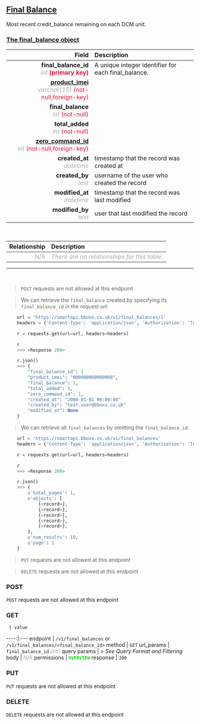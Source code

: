 ## <u>Final Balance</u>
Most recent credit_balance remaining on each DCM unit.


### <u>The final_balance object</u>

Field | Description
------:|:------------
__final_balance_id__ <br><font color="DarkGray">_int_</font> <font color="Crimson">__(primary key)__</font> | A unique integer identifier for each final_balance.
__<a href="/#product">product_imei</a>__ <br><font color="DarkGray">_varchar(15)_</font> <font color="Crimson">(not-null,foreign-key)</font> | 
__final_balance__ <br><font color="DarkGray">_int_</font> <font color="Crimson">(not-null)</font> | 
__total_added__ <br><font color="DarkGray">_int_</font> <font color="Crimson">(not-null)</font> | 
__<a href="/#zero-command">zero_command_id</a>__ <br><font color="DarkGray">_int_</font> <font color="Crimson">(not-null,foreign-key)</font> | 
__created_at__  <br><font color="DarkGray">_datetime_</font> | timestamp that the record was created at
__created_by__  <br><font color="DarkGray">_text_</font>| username of the user who created the record
__modified_at__ <br><font color="DarkGray">_datetime_</font>| timestamp that the record was last modified
__modified_by__ <br><font color="DarkGray">_text_</font>| user that last modified the record

<br>

Relationship | Description
-------------:|:------------
<font color="DarkGray">N/A</font> | <font color="DarkGray">_There are no relationships for this table._</font>

<hr>
<br>

> `POST` requests are not allowed at this endpoint

> We can retrieve the `final_balance` created by specifying its `final_balance_id` in the request url:

```python
    url = 'https://smartapi.bboxx.co.uk/v1/final_balances/1'
    headers = {'Content-Type': 'application/json', 'Authorization': 'Token token=A_VALID_TOKEN'}

    r = requests.get(url=url, headers=headers)

    r
    >>> <Response 200>

    r.json()
    >>> {
		"final_balance_id": 1
		"product_imei": "000000000000000",
		"final_balance": 1,
		"total_added": 1,
		"zero_command_id": 1,
		"created_at": "2000-01-01 00:00:00"
		"created_by": "test.user@bboxx.co.uk"
		"modified_at": None
	}
```

> We can retrieve all `final_balances` by omitting the `final_balance_id`:

```python
    url = 'https://smartapi.bboxx.co.uk/v1/final_balances'
    headers = {'Content-Type': 'application/json', 'Authorization': 'Token token=A_VALID_TOKEN'}

    r = requests.get(url=url, headers=headers)

    r
    >>> <Response 200>

    r.json()
    >>> {
        u'total_pages': 1,
        u'objects': [
            {<record>},
            {<record>},
            {<record>},
            {<record>},
            {<record>},
        ],
        u'num_results': 10,
        u'page': 1
    }
```

> `PUT` requests are not allowed at this endpoint

> `DELETE` requests are not allowed at this endpoint



### POST
`POST` requests are not allowed at this endpoint

### GET
     | value
 ----:|:---
endpoint | `/v1/final_balances` or `/v1/final_balances/<final_balance_id>`
method | `GET`
url_params | `final_balance_id` <font color="DarkGray">_(int)_</font>
query params | *> See Query Format and Filtering*
body | <font color="DarkGray">N/A</font>
permissions | <font color="Jade">__`OVERVIEW`__</font>
response | `200`

### PUT
`PUT` requests are not allowed at this endpoint

### DELETE
`DELETE` requests are not allowed at this endpoint



    